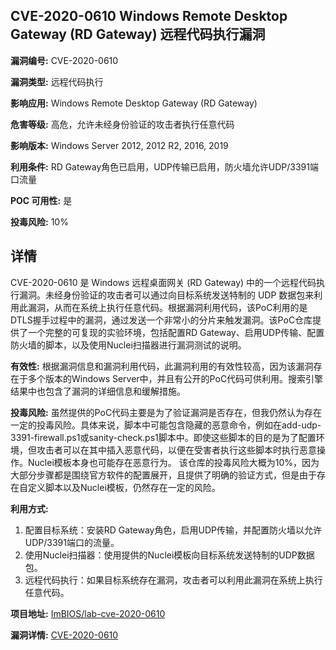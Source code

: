 ## CVE-2020-0610 Windows Remote Desktop Gateway (RD Gateway) 远程代码执行漏洞

**漏洞编号:** CVE-2020-0610

**漏洞类型:** 远程代码执行

**影响应用:** Windows Remote Desktop Gateway (RD Gateway)

**危害等级:** 高危，允许未经身份验证的攻击者执行任意代码

**影响版本:** Windows Server 2012, 2012 R2, 2016, 2019

**利用条件:** RD Gateway角色已启用，UDP传输已启用，防火墙允许UDP/3391端口流量

**POC 可用性:** 是

**投毒风险:** 10%

## 详情

CVE-2020-0610 是 Windows 远程桌面网关 (RD Gateway) 中的一个远程代码执行漏洞。未经身份验证的攻击者可以通过向目标系统发送特制的 UDP 数据包来利用此漏洞，从而在系统上执行任意代码。根据漏洞利用代码，该PoC利用的是DTLS握手过程中的漏洞，通过发送一个非常小的分片来触发漏洞。该PoC仓库提供了一个完整的可复现的实验环境，包括配置RD Gateway、启用UDP传输、配置防火墙的脚本，以及使用Nuclei扫描器进行漏洞测试的说明。

**有效性:**
根据漏洞信息和漏洞利用代码，此漏洞利用的有效性较高，因为该漏洞存在于多个版本的Windows Server中，并且有公开的PoC代码可供利用。搜索引擎结果中也包含了漏洞的详细信息和缓解措施。

**投毒风险:**
虽然提供的PoC代码主要是为了验证漏洞是否存在，但我仍然认为存在一定的投毒风险。具体来说，脚本中可能包含隐藏的恶意命令，例如在add-udp-3391-firewall.ps1或sanity-check.ps1脚本中。即使这些脚本的目的是为了配置环境，但攻击者可以在其中插入恶意代码，以便在受害者执行这些脚本时执行恶意操作。Nuclei模板本身也可能存在恶意行为。
该仓库的投毒风险大概为10%，因为大部分步骤都是围绕官方软件的配置展开，且提供了明确的验证方式，但是由于存在自定义脚本以及Nuclei模板，仍然存在一定的风险。

**利用方式:**
1.  配置目标系统：安装RD Gateway角色，启用UDP传输，并配置防火墙以允许UDP/3391端口的流量。
2.  使用Nuclei扫描器：使用提供的Nuclei模板向目标系统发送特制的UDP数据包。
3.  远程代码执行：如果目标系统存在漏洞，攻击者可以利用此漏洞在系统上执行任意代码。

**项目地址:** [ImBIOS/lab-cve-2020-0610](https://github.com/ImBIOS/lab-cve-2020-0610)

**漏洞详情:** [CVE-2020-0610](https://nvd.nist.gov/vuln/detail/CVE-2020-0610)